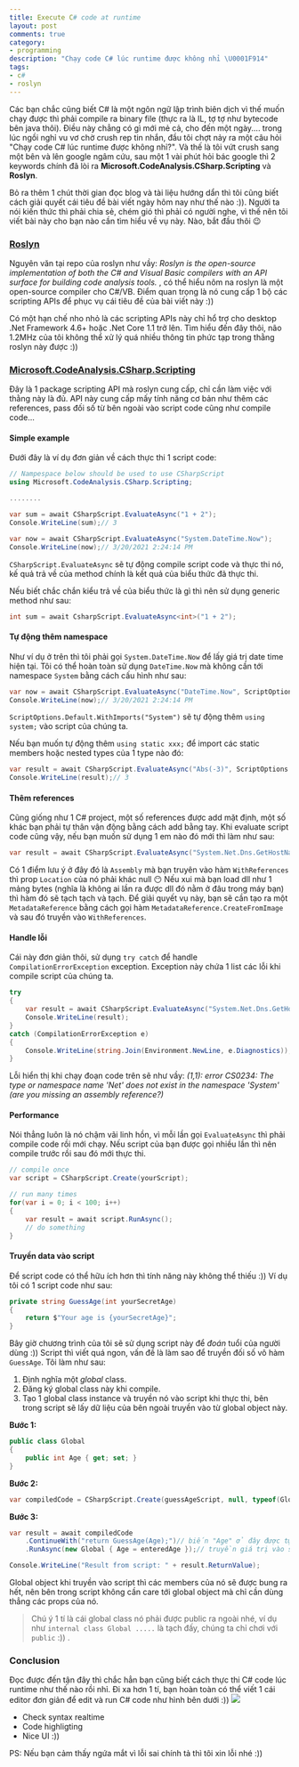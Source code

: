 ```yaml
---
title: Execute C# code at runtime
layout: post
comments: true
category:
- programming
description: "Chạy code C# lúc runtime được không nhỉ \U0001F914"
tags:
- c#
- roslyn
---
```


Các bạn chắc cũng biết C# là một ngôn ngữ lập trình biên dịch vì thế muốn chạy được thì phải compile ra binary file (thực ra là IL, tợ tợ như bytecode bên java thôi). Điều này chẳng có gì mới mẻ cả, cho đến một ngày.... trong lúc ngồi nghỉ vu vơ chờ crush rep tin nhắn, đầu tôi chợt nảy ra một câu hỏi "Chạy code C# lúc runtime được không nhỉ?". Và thế là tôi vứt crush sang một bên và lên google ngâm cứu, sau một 1 vài phút hỏi bác google thì 2 keywords chính đã lòi ra **Microsoft.CodeAnalysis.CSharp.Scripting** và **Roslyn**.

Bỏ ra thêm 1 chút thời gian đọc blog và tài liệu hướng dẩn thì tôi cũng biết cách giải quyết cái tiêu đề bài viết ngày hôm nay như thế nào :)). Người ta nói kiến thức thì phải chia sẻ, chém gió thì phải có người nghe, vì thế nên tôi viết bài này cho bạn nào cần tìm hiểu về vụ này. Nào, bắt đầu thôi 😉
### [Roslyn](https://github.com/dotnet/roslyn)
Nguyên văn tại repo của roslyn như vầy: *Roslyn is the open-source implementation of both the C# and Visual Basic compilers with an API surface for building code analysis tools.* , có  thể hiểu nôm na roslyn là một open-source compiler cho C#/VB. Điểm quan trọng là nó cung cấp 1 bộ các scripting APIs để phục vụ cái tiêu đề của bài viết này :))

Có một hạn chế nho nhỏ là các scripting APIs này chỉ hổ trợ cho desktop .Net Framework 4.6+ hoặc .Net Core 1.1 trở lên.
Tìm hiểu đến đây thôi, não 1.2MHz của tôi không thể xử lý quá nhiều thông tin phức tạp trong thằng roslyn này được :))

### [Microsoft.CodeAnalysis.CSharp.Scripting](https://www.nuget.org/packages/Microsoft.CodeAnalysis.CSharp.Scripting/)
Đây là 1 package scripting API mà roslyn cung cấp, chỉ cần làm việc với thằng này là đủ. API này cung cấp mấy tính năng cơ bản như thêm các references, pass đối số từ bên ngoài vào script code cũng như compile code...

#### Simple example
Đưới đây là ví dụ đơn giản về cách thực thi 1 script code:

```cs
// Nampespace below should be used to use CSharpScript
using Microsoft.CodeAnalysis.CSharp.Scripting;

........

var sum = await CSharpScript.EvaluateAsync("1 + 2");
Console.WriteLine(sum);// 3

var now = await CSharpScript.EvaluateAsync("System.DateTime.Now");
Console.WriteLine(now);// 3/20/2021 2:24:14 PM
```

`CSharpScript.EvaluateAsync` sẽ tự động compile script code và thực thi nó, kế quả trả về của method chính là kết quả của biểu thức đã thực thi.

Nếu biết chắc chắn kiểu trả về của biểu thức là gì thì nên sử dụng generic method như sau:
```cs
int sum = await CsharpScript.EvaluateAsync<int>("1 + 2");
```

#### Tự động thêm namespace
Như ví dụ ở trên thì tôi phải gọi `System.DateTime.Now` để lấy giá trị date time hiện tại. Tôi có thể hoàn toàn sử dụng `DateTime.Now` mà không cần tới namespace `System` bằng cách cấu hình như sau:

```cs
var now = await CSharpScript.EvaluateAsync("DateTime.Now", ScriptOptions.Default.WithImports("System")); 
Console.WriteLine(now);// 3/20/2021 2:24:14 PM
```

`ScriptOptions.Default.WithImports("System")` sẽ tự động thêm `using system;` vào script của chúng ta.

Nếu bạn muốn tự động thêm `using static xxx;` để import các static members hoặc nested types của 1 type nào đó:

```cs
var result = await CSharpScript.EvaluateAsync("Abs(-3)", ScriptOptions.Default.WithImports("System.Math"));  
Console.WriteLine(result);// 3
```

#### Thêm references
Cũng giống như 1 C# project, một số references được add mặt định, một số khác bạn phải tự thân vận động bằng cách add bằng tay. Khi evaluate script code cũng vậy, nếu bạn muốn sử dụng 1 em nào đó mới thì làm như sau:

```cs
var result = await CSharpScript.EvaluateAsync("System.Net.Dns.GetHostName()", ScriptOptions.Default.WithReferences(typeof(System.Net.Dns).Assembly));
```

Có 1 điểm lưu ý ở đây đó là `Assembly` mà bạn truyên vào hàm `WithReferences` thì prop `Location` của nó phải khác null 😶 Nếu xui mà bạn load dll như 1 mảng bytes (nghĩa là không ai lần ra được dll đó nằm ở đâu trong máy bạn) thì hàm đó sẽ tạch tạch và tạch. Để giải quyết vụ này, bạn sẽ cần tạo ra một `MetadataReference` bằng cách gọi hàm `MetadataReference.CreateFromImage` và sau đó truyền vào `WithReferences`.

#### Handle lỗi
Cái này đơn giản thôi, sử dụng `try catch` để handle `CompilationErrorException` exception. Exception này chứa 1 list các lỗi khi compile script của chúng ta.

```cs
try
{
    var result = await CSharpScript.EvaluateAsync("System.Net.Dns.GetHostName()");
    Console.WriteLine(result);
}
catch (CompilationErrorException e)
{
    Console.WriteLine(string.Join(Environment.NewLine, e.Diagnostics));
}
```

Lỗi hiển thị khi chạy đoạn code trên sẽ như vầy: *(1,1): error CS0234: The type or namespace name 'Net' does not exist in the namespace 'System' (are you missing an assembly reference?)*
#### Performance

Nói thẳng luôn là nó chậm vãi linh hồn, vì mỗi lần gọi `EvaluateAsync` thì phải compile code rồi mới chạy. Nếu script của bạn được gọi nhiều lần thì nên compile trước rồi sau đó mới thực thi.

```cs
// compile once
var script = CSharpScript.Create(yourScript);

// run many times
for(var i = 0; i < 100; i++)
{
    var result = await script.RunAsync();
    // do something
}
```

#### Truyền data vào script
Để script code có thể hữu ích hơn thì tính năng này không thể thiếu :)) Ví dụ tôi có 1 script code như sau:

```cs
private string GuessAge(int yourSecretAge)
{
    return $"Your age is {yourSecretAge}";
}
```

Bây giờ chương trình của tôi sẽ sử dụng script này để *đoán* tuổi của người dùng :)) Script thì viết quá ngon, vấn đề là làm sao để truyền đối số vô hàm `GuessAge`. Tôi làm như sau:

1. Định nghĩa một *global* class.
2. Đăng ký global class này khi compile.
3. Tạo 1 global class instance và truyền nó vào script khi thực thi, bên trong script sẽ lấy dữ liệu của bên ngoài truyền vào từ global object này.

**Bước 1:**
```cs
public class Global
{
    public int Age { get; set; }
}
```

**Bước 2:**
```cs
var compiledCode = CSharpScript.Create(guessAgeScript, null, typeof(Global));
```

**Bước 3:**
```cs
var result = await compiledCode
    .ContinueWith("return GuessAge(Age);")// biến "Age" ở đây được tự động móc lốp từ global object ra
    .RunAsync(new Global { Age = enteredAge });// truyền giá trị vào script

Console.WriteLine("Result from script: " + result.ReturnValue);
```

Global object khi truyền vào script thì các members của nó sẽ được bung ra hết, nên bên trong script không cần care tới global object mà chỉ cần dùng thẳng các props của nó.

> Chú ý 1 tí là cái global class nó phải được public ra ngoài nhé, ví dụ như `internal class Global .....` là tạch đấy, chúng ta chỉ chơi với `public` :)) .

### Conclusion
Đọc được đến tận đây thì chắc hẳn bạn cũng biết cách thực thi C# code lúc runtime như thế nào rồi nhỉ. Đi xa hơn 1 tí, bạn hoàn toàn có thể viết 1 cái editor đơn giản để edit và run C# code  như hình bên dưới :))
![](https://1.bp.blogspot.com/-IrSdf_UKTFI/YFW7Jca2_HI/AAAAAAAAeDw/s_JM5Ihc8JQUZxHh-817ikqTgRNL_GSHwCLcBGAsYHQ/s0/Untitled.png)
-  Check syntax realtime
-  Code highligting
-  Nice UI :))

PS: Nếu bạn cảm thấy ngứa mắt vì lỗi sai chính tả thì tôi xin lỗi nhé :))
